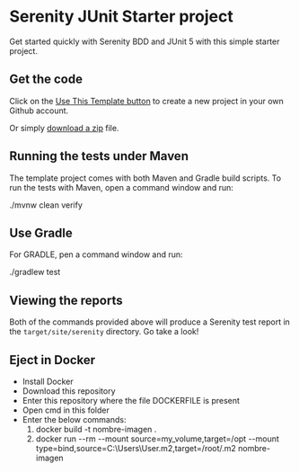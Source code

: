 # Serenity JUnit Starter project

Get started quickly with Serenity BDD and JUnit 5 with this simple starter project. 

## Get the code

Click on the [Use This Template button](https://github.com/serenity-bdd/serenity-junit-starter/generate) to create a new project in your own Github account. 

Or simply [download a zip](https://github.com/serenity-bdd/serenity-junit-starter/archive/master.zip) file.

## Running the tests under Maven

The template project comes with both Maven and Gradle build scripts. To run the tests with Maven, open a command window and run:

  ./mvnw clean verify

## Use Gradle

For GRADLE, pen a command window and run:

  ./gradlew test 

## Viewing the reports

Both of the commands provided above will produce a Serenity test report in the `target/site/serenity` directory. Go take a look!

## Eject in Docker

* Install Docker
* Download this repository
* Enter this repository where the file DOCKERFILE is present
* Open cmd in this folder
* Enter the below commands:
  1. docker build -t nombre-imagen .
  2. docker run --rm --mount source=my_volume,target=/opt --mount type=bind,source=C:\Users\User\.m2,target=/root/.m2 nombre-imagen

